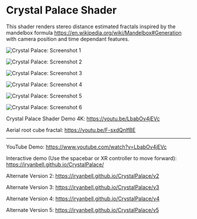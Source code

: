 # Crystal Palace Shader

This shader renders stereo distance estimated fractals inspired by the mandelbox formula
https://en.wikipedia.org/wiki/Mandelbox#Generation with camera position and time dependant features.

![Crystal Palace: Screenshot 1](https://user-images.githubusercontent.com/25379378/83323172-db8fce80-a211-11ea-9fd8-990728d9aeb4.png)

![Crystal Palace: Screenshot 2](https://user-images.githubusercontent.com/25379378/83585100-ceb6f780-a4fd-11ea-8b79-d2bca3313dad.jpg)

![Crystal Palace: Screenshot 3](https://user-images.githubusercontent.com/25379378/83588831-11c99880-a507-11ea-878c-5d551ae1827e.jpg)

![Crystal Palace: Screenshot 4](https://user-images.githubusercontent.com/25379378/83585331-6ae0fe80-a4fe-11ea-8b85-32eaf6655d43.jpg)

![Crystal Palace: Screenshot 5](https://user-images.githubusercontent.com/25379378/83605686-2e78c700-a52d-11ea-9fb9-cce811cc78e6.jpg)

![Crystal Palace: Screenshot 6](https://user-images.githubusercontent.com/25379378/83711165-51f84c00-a5d7-11ea-9d18-0a49431f0fb4.png)

Crystal Palace Shader Demo 4K: https://youtu.be/LbabOv4jEVc

Aerial root cube fractal: https://youtu.be/F-sxdQnlfBE

---

YouTube Demo:
https://www.youtube.com/watch?v=LbabOv4jEVc

Interactive demo (Use the spacebar or XR controller to move forward):
https://iryanbell.github.io/CrystalPalace/

Alternate Version 2:
https://iryanbell.github.io/CrystalPalace/v2

Alternate Version 3:
https://iryanbell.github.io/CrystalPalace/v3

Alternate Version 4:
https://iryanbell.github.io/CrystalPalace/v4

Alternate Version 5:
https://iryanbell.github.io/CrystalPalace/v5
